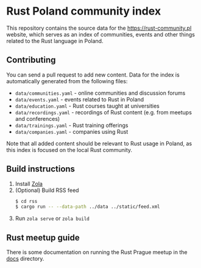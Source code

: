 # Rust Poland community index
This repository contains the source data for the https://rust-community.pl  website, which serves as an index of communities, events and other things related to the Rust language in Poland. 

## Contributing
You can send a pull request to add new content. Data for the index is automatically generated from the following files:

- `data/communities.yaml` - online communities and discussion forums
- `data/events.yaml` - events related to Rust in Poland
- `data/education.yaml` - Rust courses taught at universities
- `data/recordings.yaml` - recordings of Rust content (e.g. from meetups and conferences)
- `data/trainings.yaml` - Rust training offerings
- `data/companies.yaml` - companies using Rust

Note that all added content should be relevant to Rust usage in Poland, as this index is focused on the local Rust community.

## Build instructions
1) Install [Zola](https://www.getzola.org/documentation/getting-started/installation/)
2) (Optional) Build RSS feed
    ```bash
    $ cd rss
    $ cargo run -- --data-path ../data ../static/feed.xml 
    ```
3) Run `zola serve` or `zola build`

## Rust meetup guide
There is some documentation on running the Rust Prague meetup in the [docs](docs) directory.
